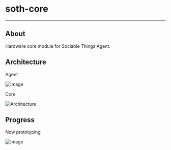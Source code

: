 # soth-core

---

## About
Hardware core module for Sociable Things Agent.

## Architecture

Agent

![image](https://dl.dropboxusercontent.com/u/180053/soth/soth-bonsai-concept.002.png)

Core

![Architecture](https://dl.dropboxusercontent.com/u/180053/soth/soth-bonsai-concept.003.png)

## Progress

Now prototyping

![image](https://igcdn-photos-d-a.akamaihd.net/hphotos-ak-xaf1/t51.2885-15/11055537_944397962261347_359868794_n.jpg)
